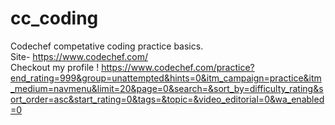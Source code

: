 # cc_coding
  
Codechef competative coding  practice basics.  
Site- https://www.codechef.com/  
 Checkout my profile ! https://www.codechef.com/practice?end_rating=999&group=unattempted&hints=0&itm_campaign=practice&itm_medium=navmenu&limit=20&page=0&search=&sort_by=difficulty_rating&sort_order=asc&start_rating=0&tags=&topic=&video_editorial=0&wa_enabled=0  
